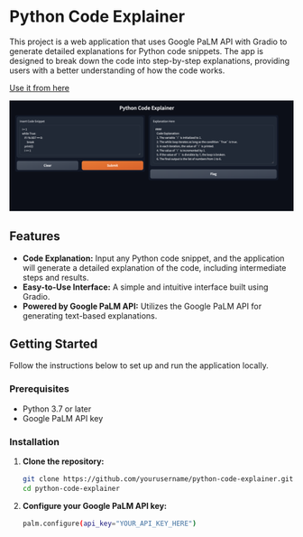# Python Code Explainer

This project is a web application that uses Google PaLM API with Gradio to generate detailed explanations for Python code snippets. The app is designed to break down the code into step-by-step explanations, providing users with a better understanding of how the code works.

 [Use it from here](https://f82e6749163f1975a7.gradio.live/)

![](https://github.com/YashsTiwari/Python-Code-Explainer-App/blob/main/Python-code-explainer.png)

## Features

- **Code Explanation:** Input any Python code snippet, and the application will generate a detailed explanation of the code, including intermediate steps and results.
- **Easy-to-Use Interface:** A simple and intuitive interface built using Gradio.
- **Powered by Google PaLM API:** Utilizes the Google PaLM API for generating text-based explanations.

## Getting Started

Follow the instructions below to set up and run the application locally.

### Prerequisites

- Python 3.7 or later
- Google PaLM API key

### Installation

1. **Clone the repository:**

   ```bash
   git clone https://github.com/yourusername/python-code-explainer.git
   cd python-code-explainer

2. **Configure your Google PaLM API key:**

   ```bash
   palm.configure(api_key="YOUR_API_KEY_HERE")

   
